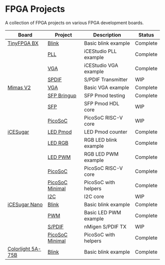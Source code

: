 # FPGA Projects
A collection of FPGA projects on various FPGA development boards.

| Board                                     | Project                                                                                        | Description           | Status   |
|-------------------------------------------|------------------------------------------------------------------------------------------------|-----------------------|----------|
| [TinyFPGA BX](https://git.io/JqHP9)       | [Blink](https://github.com/sam210723/fpga/tree/master/tinyfpga-bx/blink)                       | Basic blink example   | Complete |
|                                           | [PLL](https://github.com/sam210723/fpga/tree/master/tinyfpga-bx/pll)                           | iCEStudio PLL example | Complete |
|                                           | [VGA](https://github.com/sam210723/fpga/tree/master/tinyfpga-bx/vga)                           | iCEStudio VGA example | Complete |
|                                           | [SPDIF](https://github.com/sam210723/fpga/tree/master/tinyfpga-bx/spdif)                       | S/PDIF Transmitter    | WIP      |
| [Mimas V2](https://bit.ly/3bJLmcm)        | [VGA](https://github.com/sam210723/fpga/tree/master/mimas-v2/vga)                              | Basic VGA example     | Complete |
|                                           | [SFP Bringup](https://github.com/sam210723/fpga/tree/master/mimas-v2/sfp-bringup)              | SFP Pmod testing      | Complete |
|                                           | [SFP](https://github.com/sam210723/fpga/tree/master/mimas-v2/sfp)                              | SFP Pmod HDL core     | WIP      |
|                                           | [PicoSoC](https://github.com/sam210723/fpga/tree/master/mimas-v2/picosoc)                      | PicoSoC RISC-V core   | WIP      |
| [iCESugar](https://git.io/JqHPY)          | [LED Pmod](https://github.com/sam210723/fpga/tree/master/icesugar/led_pmod)                    | LED Pmod counter      | Complete |
|                                           | [LED RGB](https://github.com/sam210723/fpga/tree/master/icesugar/led_rgb)                      | RGB LED blink example | Complete |
|                                           | [LED PWM](https://github.com/sam210723/fpga/tree/master/icesugar/led_pwm)                      | RGB LED PWM example   | Complete |
|                                           | [PicoSoC](https://github.com/sam210723/fpga/tree/master/icesugar/picosoc)                      | PicoSoC RISC-V core   | Complete |
|                                           | [PicoSoC Minimal](https://github.com/sam210723/fpga/tree/master/icesugar/picosoc-minimal)      | PicoSoC with helpers  | Complete |
|                                           | [I2C](https://github.com/sam210723/fpga/tree/master/icesugar/i2c)                              | I2C core              | WIP      |
| [iCESugar Nano](https://git.io/JqHiX)     | [Blink](https://github.com/sam210723/fpga/tree/master/icesugar-nano/blink)                     | Basic blink example   | Complete |
|                                           | [PWM](https://github.com/sam210723/fpga/tree/master/icesugar-nano/pwm)                         | Basic LED PWM example | Complete |
|                                           | [S/PDIF](https://github.com/sam210723/fpga/tree/master/icesugar-nano/spdif)                    | nMigen S/PDIF TX      | WIP      |
|                                           | [PicoSoC Minimal](https://github.com/sam210723/fpga/tree/master/icesugar-nano/picosoc-minimal) | PicoSoC with helpers  | Complete |
| [Colorlight 5A-75B](https://git.io/Jc9iW) | [Blink](https://github.com/sam210723/fpga/tree/master/colorlight-5a-75b/blink)                 | Basic blink example   | Complete |
